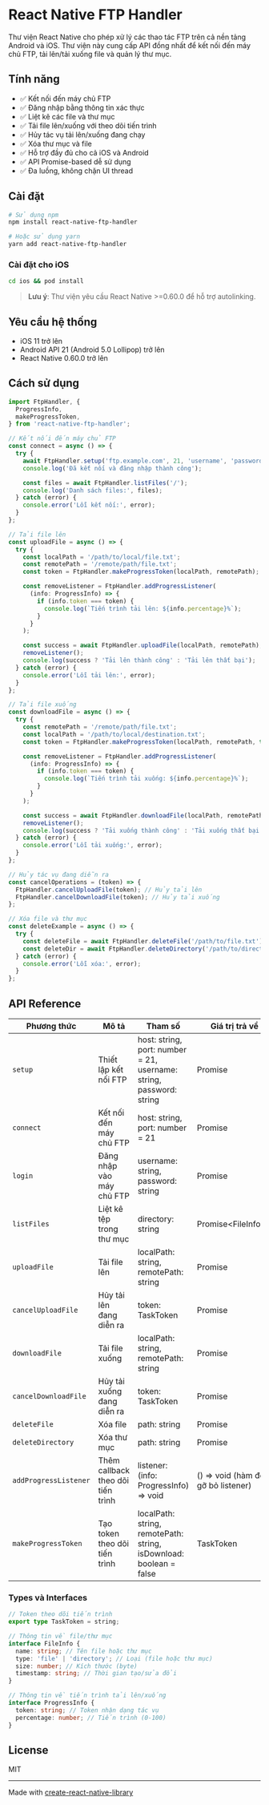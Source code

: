 # React Native FTP Handler

Thư viện React Native cho phép xử lý các thao tác FTP trên cả nền tảng Android và iOS. Thư viện này cung cấp API đồng nhất để kết nối đến máy chủ FTP, tải lên/tải xuống file và quản lý thư mục.

## Tính năng

- ✅ Kết nối đến máy chủ FTP
- ✅ Đăng nhập bằng thông tin xác thực
- ✅ Liệt kê các file và thư mục
- ✅ Tải file lên/xuống với theo dõi tiến trình
- ✅ Hủy tác vụ tải lên/xuống đang chạy
- ✅ Xóa thư mục và file
- ✅ Hỗ trợ đầy đủ cho cả iOS và Android
- ✅ API Promise-based dễ sử dụng
- ✅ Đa luồng, không chặn UI thread

## Cài đặt

```sh
# Sử dụng npm
npm install react-native-ftp-handler

# Hoặc sử dụng yarn
yarn add react-native-ftp-handler
```

### Cài đặt cho iOS

```sh
cd ios && pod install
```

> **Lưu ý**: Thư viện yêu cầu React Native >=0.60.0 để hỗ trợ autolinking.

## Yêu cầu hệ thống

- iOS 11 trở lên
- Android API 21 (Android 5.0 Lollipop) trở lên
- React Native 0.60.0 trở lên

## Cách sử dụng

```typescript
import FtpHandler, {
  ProgressInfo,
  makeProgressToken,
} from 'react-native-ftp-handler';

// Kết nối đến máy chủ FTP
const connect = async () => {
  try {
    await FtpHandler.setup('ftp.example.com', 21, 'username', 'password');
    console.log('Đã kết nối và đăng nhập thành công');

    const files = await FtpHandler.listFiles('/');
    console.log('Danh sách files:', files);
  } catch (error) {
    console.error('Lỗi kết nối:', error);
  }
};

// Tải file lên
const uploadFile = async () => {
  try {
    const localPath = '/path/to/local/file.txt';
    const remotePath = '/remote/path/file.txt';
    const token = FtpHandler.makeProgressToken(localPath, remotePath);

    const removeListener = FtpHandler.addProgressListener(
      (info: ProgressInfo) => {
        if (info.token === token) {
          console.log(`Tiến trình tải lên: ${info.percentage}%`);
        }
      }
    );

    const success = await FtpHandler.uploadFile(localPath, remotePath);
    removeListener();
    console.log(success ? 'Tải lên thành công' : 'Tải lên thất bại');
  } catch (error) {
    console.error('Lỗi tải lên:', error);
  }
};

// Tải file xuống
const downloadFile = async () => {
  try {
    const remotePath = '/remote/path/file.txt';
    const localPath = '/path/to/local/destination.txt';
    const token = FtpHandler.makeProgressToken(localPath, remotePath, true);

    const removeListener = FtpHandler.addProgressListener(
      (info: ProgressInfo) => {
        if (info.token === token) {
          console.log(`Tiến trình tải xuống: ${info.percentage}%`);
        }
      }
    );

    const success = await FtpHandler.downloadFile(localPath, remotePath);
    removeListener();
    console.log(success ? 'Tải xuống thành công' : 'Tải xuống thất bại');
  } catch (error) {
    console.error('Lỗi tải xuống:', error);
  }
};

// Hủy tác vụ đang diễn ra
const cancelOperations = (token) => {
  FtpHandler.cancelUploadFile(token); // Hủy tải lên
  FtpHandler.cancelDownloadFile(token); // Hủy tải xuống
};

// Xóa file và thư mục
const deleteExample = async () => {
  try {
    const deleteFile = await FtpHandler.deleteFile('/path/to/file.txt');
    const deleteDir = await FtpHandler.deleteDirectory('/path/to/directory');
  } catch (error) {
    console.error('Lỗi xóa:', error);
  }
};
```

## API Reference

| Phương thức           | Mô tả                             | Tham số                                                             | Giá trị trả về                     |
| --------------------- | --------------------------------- | ------------------------------------------------------------------- | ---------------------------------- |
| `setup`               | Thiết lập kết nối FTP             | host: string, port: number = 21, username: string, password: string | Promise<boolean>                   |
| `connect`             | Kết nối đến máy chủ FTP           | host: string, port: number = 21                                     | Promise<string>                    |
| `login`               | Đăng nhập vào máy chủ FTP         | username: string, password: string                                  | Promise<string>                    |
| `listFiles`           | Liệt kê tệp trong thư mục         | directory: string                                                   | Promise<FileInfo[]>                |
| `uploadFile`          | Tải file lên                      | localPath: string, remotePath: string                               | Promise<boolean>                   |
| `cancelUploadFile`    | Hủy tải lên đang diễn ra          | token: TaskToken                                                    | Promise<boolean>                   |
| `downloadFile`        | Tải file xuống                    | localPath: string, remotePath: string                               | Promise<boolean>                   |
| `cancelDownloadFile`  | Hủy tải xuống đang diễn ra        | token: TaskToken                                                    | Promise<boolean>                   |
| `deleteFile`          | Xóa file                          | path: string                                                        | Promise<boolean>                   |
| `deleteDirectory`     | Xóa thư mục                       | path: string                                                        | Promise<boolean>                   |
| `addProgressListener` | Thêm callback theo dõi tiến trình | listener: (info: ProgressInfo) => void                              | () => void (hàm để gỡ bỏ listener) |
| `makeProgressToken`   | Tạo token theo dõi tiến trình     | localPath: string, remotePath: string, isDownload: boolean = false  | TaskToken                          |

### Types và Interfaces

```typescript
// Token theo dõi tiến trình
export type TaskToken = string;

// Thông tin về file/thư mục
interface FileInfo {
  name: string; // Tên file hoặc thư mục
  type: 'file' | 'directory'; // Loại (file hoặc thư mục)
  size: number; // Kích thước (byte)
  timestamp: string; // Thời gian tạo/sửa đổi
}

// Thông tin về tiến trình tải lên/xuống
interface ProgressInfo {
  token: string; // Token nhận dạng tác vụ
  percentage: number; // Tiến trình (0-100)
}
```

## License

MIT

---

Made with [create-react-native-library](https://github.com/callstack/react-native-builder-bob)
